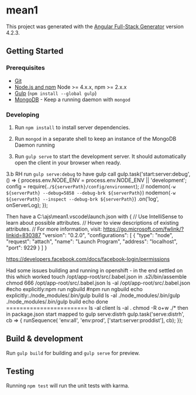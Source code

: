 # mean1

This project was generated with the [Angular Full-Stack Generator](https://github.com/DaftMonk/generator-angular-fullstack) version 4.2.3.

## Getting Started

### Prerequisites

- [Git](https://git-scm.com/)
- [Node.js and npm](nodejs.org) Node >= 4.x.x, npm >= 2.x.x
- [Gulp](http://gulpjs.com/) (`npm install --global gulp`)
- [MongoDB](https://www.mongodb.org/) - Keep a running daemon with `mongod`

### Developing

1. Run `npm install` to install server dependencies.

2. Run `mongod` in a separate shell to keep an instance of the MongoDB Daemon running

3. Run `gulp serve` to start the development server. It should automatically open the client in your browser when ready.

3.b RH run `gulp serve:debug` to have gulp call
        gulp.task('start:server:debug', () => {
            process.env.NODE_ENV = process.env.NODE_ENV || 'development';
            config = require(`./${serverPath}/config/environment`);
            // nodemon(`-w ${serverPath} --debug=5858 --debug-brk ${serverPath}`)
            nodemon(`-w ${serverPath} --inspect --debug-brk ${serverPath}`)
                .on('log', onServerLog);
        });

Then have a C:\ajs\mean1\.vscode\launch.json with 
{
    // Use IntelliSense to learn about possible attributes.
    // Hover to view descriptions of existing attributes.
    // For more information, visit: https://go.microsoft.com/fwlink/?linkid=830387
    "version": "0.2.0",
    "configurations": [
        {
            "type": "node",
            "request": "attach",
            "name": "Launch Program",
            "address": "localhost",
            "port": 9229
        }
    ]
}

https://developers.facebook.com/docs/facebook-login/permissions

Had some issues building and running in openshift - 
in the end settled on this which worked
touch /opt/app-root/src/.babel.json
in .s2i/bin/assemble
    chmod 666 /opt/app-root/src/.babel.json
    ls -al /opt/app-root/src/.babel.json
    #echo explicitly:npm run ngbuild
    #npm run ngbuild
    echo explicitly:./node_modules/.bin/gulp build
    ls -al ./node_modules/.bin/gulp
    ./node_modules/.bin/gulp build
    echo done ========================
    ls -al client
    ls -al .
    chmod -R o+w ./*
then in package.json start mapped to gulp serve:distrh
    gulp.task('serve:distrh', cb => {
        runSequence(
            'env:all',
            'env:prod',
            ['start:server:proddist'],
            cb);
    });
    
## Build & development

Run `gulp build` for building and `gulp serve` for preview.

## Testing

Running `npm test` will run the unit tests with karma.
